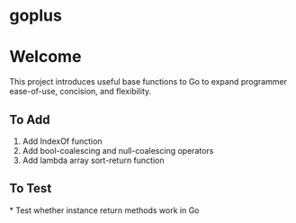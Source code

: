 # goplus
<h1>Welcome</h1>
 This project introduces useful base functions to Go to expand programmer ease-of-use, concision, and flexibility.

<h2>To Add</h2>

1. Add IndexOf function
2. Add bool-coalescing and null-coalescing operators
3. Add lambda array sort-return function

<h2>To Test</h2>
* Test whether instance return methods work in Go
